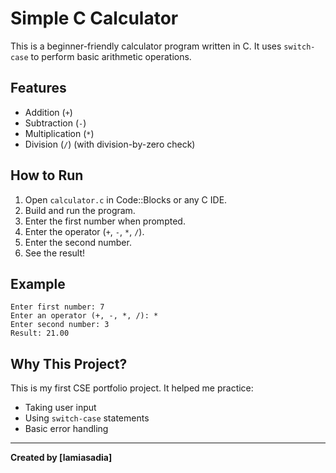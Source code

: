 # Simple C Calculator

This is a beginner-friendly calculator program written in C. It uses `switch-case` to perform basic arithmetic operations.

## Features

- Addition (`+`)
- Subtraction (`-`)
- Multiplication (`*`)
- Division (`/`) (with division-by-zero check)

## How to Run

1. Open `calculator.c` in Code::Blocks or any C IDE.
2. Build and run the program.
3. Enter the first number when prompted.
4. Enter the operator (`+`, `-`, `*`, `/`).
5. Enter the second number.
6. See the result!

## Example

```
Enter first number: 7
Enter an operator (+, -, *, /): *
Enter second number: 3
Result: 21.00
```

## Why This Project?

This is my first CSE portfolio project. It helped me practice:
- Taking user input
- Using `switch-case` statements
- Basic error handling

---

**Created by [lamiasadia]**